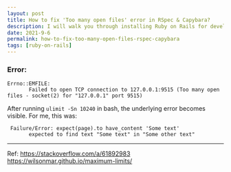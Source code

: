 ```yaml
---
layout: post
title: How to fix 'Too many open files' error in RSpec & Capybara?
description: I will walk you through installing Ruby on Rails for development on macOS 10.15 Catalina.
date: 2021-9-6
permalink: how-to-fix-too-many-open-files-rspec-capybara
tags: [ruby-on-rails]
---
```


### Error:

```
Errno::EMFILE:
       Failed to open TCP connection to 127.0.0.1:9515 (Too many open files - socket(2) for "127.0.0.1" port 9515)
```

After running `ulimit -Sn 10240` in bash, the underlying error becomes visible. For me, this was:

```
 Failure/Error: expect(page).to have_content 'Some text'
       expected to find text "Some text" in "Some other text"
```

---

Ref: https://stackoverflow.com/a/61892983
https://wilsonmar.github.io/maximum-limits/

